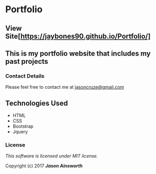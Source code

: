 # Portfolio

## View Site[https://jaybones90.github.io/Portfolio/]

## This is my portfolio website that includes my past projects

### Contact Details
Please feel free to contact me at jasoncruze@gmail.com

## Technologies Used
* HTML
* CSS
* Bootstrap
* Jquery

### License

*This software is licensed under MIT license.*

Copyright (c) 2017 **_Jason Ainsworth_**
